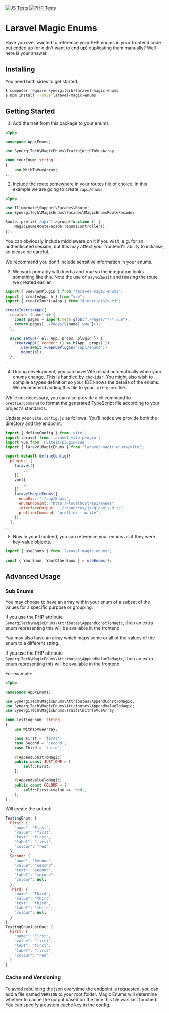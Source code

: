 [![JS Tests](https://github.com/SynergiTech/laravel-magic-enums/actions/workflows/js-test.yaml/badge.svg?branch=main)](https://github.com/SynergiTech/laravel-magic-enums/actions/workflows/js-test.yaml)
[![PHP Tests](https://github.com/SynergiTech/laravel-magic-enums/actions/workflows/php-test.yaml/badge.svg)](https://github.com/SynergiTech/laravel-magic-enums/actions/workflows/php-test.yaml)

# Laravel Magic Enums

Have you ever wanted to reference your PHP enums in your frontend code but ended up (or didn't want to end up) duplicating them manually? Well here is your answer.

## Installing

You need both sides to get started.

```sh
$ composer require synergitech/laravel-magic-enums
$ npm install --save laravel-magic-enums
```

## Getting Started

1. Add the trait from this package to your enums

```php
<?php

namespace App\Enums;

use SynergiTech\MagicEnums\Traits\WithToVueArray;

enum YourEnum: string
{
    use WithToVueArray;
...
```

2. Include the route somewhere in your routes file of choice, in this example we are going to create `/api/enums`.

```php
<?php

use Illuminate\Support\Facades\Route;
use SynergiTech\MagicEnums\Facades\MagicEnumsRouteFacade;

Route::prefix('/api')->group(function () {
    MagicEnumsRouteFacade::enumsController();
});
```

You can obviously include middleware on it if you wish, e.g. for an authenticated session, but this may affect your frontend's ability to initialise, so please be careful.

We recommend you don't include sensitive information in your enums.

3. We work primarily with Inertia and Vue so the integration looks something like this. Note the use of `async`/`await` and reusing the route we created earlier.

```js
import { vueEnumPlugin } from "laravel-magic-enums";
import { createApp, h } from "vue";
import { createInertiaApp } from "@inertiajs/vue3";

createInertiaApp({
  resolve: (name) => {
    const pages = import.meta.glob("./Pages/**/*.vue");
    return pages[`./Pages/${name}.vue`]();
  },

  async setup({ el, App, props, plugin }) {
    createApp({ render: () => h(App, props) })
      .use(await vueEnumPlugin("/api/enums"))
      .mount(el);
  },
...
```

4. During development, you can have Vite reload automatically when your enums change. This is handled by `chokidar`. You might also wish to compile a types definition so your IDE knows the details of the enums. We recommend adding this file to your `.gitignore` file.

While not necessary, you can also provide a cli command to `prettierCommand` to format the generated TypeScript file according to your project's standards.

Update your `vite.config.js` as follows. You'll notice we provide both the directory and the endpoint.

```js
import { defineConfig } from 'vite';
import laravel from 'laravel-vite-plugin';
import vue from '@vitejs/plugin-vue';
import { laravelMagicEnums } from "laravel-magic-enums/vite";

export default defineConfig({
  plugins: [
    laravel({
        ...
    }),
    vue({
        ...
    }),
    laravelMagicEnums({
      enumDir: "./app/Enums",
      enumEndpoint: "http://localhost/api/enums",
      interfaceOutput: "./resources/js/globals.d.ts",
      prettierCommand: "prettier --write",
    }),
  ],
...
```

5. Now in your frontend, you can reference your enums as if they were key-value objects.

```js
import { useEnums } from 'laravel-magic-enums';

const { YourEnum, YourOtherEnum } = useEnums();
```

## Advanced Usage

### Sub Enums

You may choose to have an array within your enum of a subset of the values for a specific purpose or grouping.

If you use the PHP attribute `SynergiTech\MagicEnums\Attributes\AppendConstToMagic`, then an extra enum representing this will be available in the frontend.

You may also have an array which maps some or all of the values of the enum to a different string.

If you use the PHP attribute `SynergiTech\MagicEnums\Attributes\AppendValueToMagic`, then an extra enum representing this will be available in the frontend.

For example:

```php
<?php

namespace App\Enums;

use SynergiTech\MagicEnums\Attributes\AppendConstToMagic;
use SynergiTech\MagicEnums\Attributes\AppendValueToMagic;
use SynergiTech\MagicEnums\Traits\WithToVueArray;

enum TestingEnum: string
{
    use WithToVueArray;

    case First = 'first';
    case Second = 'second';
    case Third = 'third';

    #[AppendConstToMagic]
    public const JUST_ONE = [
        self::First,
    ];

    #[AppendValueToMagic]
    public const COLOUR = [
        self::First->value => 'red',
    ];
}
```

Will create the output:

```js
TestingEnum: {
  First: {
    "name": "First",
    "value": "first",
    "text": "first",
    "label": "first",
    "colour": "red"
  },
  Second: {
    "name": "Second",
    "value": "second",
    "text": "second",
    "label": "second",
    "colour": null
  },
  Third: {
    "name": "Third",
    "value": "third",
    "text": "third",
    "label": "third",
    "colour": null
  }
},
TestingEnumJustOne: {
  First: {
    "name": "First",
    "value": "first",
    "text": "first",
    "label": "first",
    "colour": "red"
  }
}
```

### Cache and Versioning

To avoid rebuilding the json everytime the endpoint is requested, you can add a file named `VERSION` to your root folder. Magic Enums will determine whether to cache the output based on the time this file was last touched. You can specify a custom cache key in the config.
